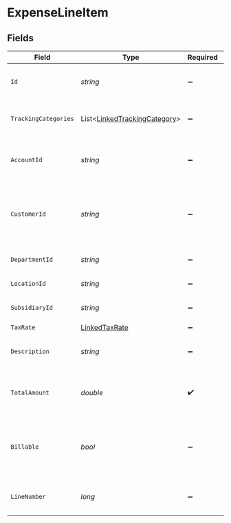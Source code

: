 # ExpenseLineItem


## Fields

| Field                                                                             | Type                                                                              | Required                                                                          | Description                                                                       | Example                                                                           |
| --------------------------------------------------------------------------------- | --------------------------------------------------------------------------------- | --------------------------------------------------------------------------------- | --------------------------------------------------------------------------------- | --------------------------------------------------------------------------------- |
| `Id`                                                                              | *string*                                                                          | :heavy_minus_sign:                                                                | A unique identifier for an object.                                                | 12345                                                                             |
| `TrackingCategories`                                                              | List<[LinkedTrackingCategory](../../Models/Components/LinkedTrackingCategory.md)> | :heavy_minus_sign:                                                                | A list of linked tracking categories.                                             |                                                                                   |
| `AccountId`                                                                       | *string*                                                                          | :heavy_minus_sign:                                                                | The unique identifier for the ledger account.                                     | 123456                                                                            |
| `CustomerId`                                                                      | *string*                                                                          | :heavy_minus_sign:                                                                | The ID of the customer this expense item is linked to.                            | 12345                                                                             |
| `DepartmentId`                                                                    | *string*                                                                          | :heavy_minus_sign:                                                                | The ID of the department                                                          | 12345                                                                             |
| `LocationId`                                                                      | *string*                                                                          | :heavy_minus_sign:                                                                | The ID of the location                                                            | 12345                                                                             |
| `SubsidiaryId`                                                                    | *string*                                                                          | :heavy_minus_sign:                                                                | The ID of the subsidiary                                                          | 12345                                                                             |
| `TaxRate`                                                                         | [LinkedTaxRate](../../Models/Components/LinkedTaxRate.md)                         | :heavy_minus_sign:                                                                | N/A                                                                               |                                                                                   |
| `Description`                                                                     | *string*                                                                          | :heavy_minus_sign:                                                                | The expense line item description                                                 | Travel US.                                                                        |
| `TotalAmount`                                                                     | *double*                                                                          | :heavy_check_mark:                                                                | The total amount of the expense line item.                                        | 275                                                                               |
| `Billable`                                                                        | *bool*                                                                            | :heavy_minus_sign:                                                                | Boolean that indicates if the line item is billable or not.                       | true                                                                              |
| `LineNumber`                                                                      | *long*                                                                            | :heavy_minus_sign:                                                                | Line number of the resource                                                       | 1                                                                                 |